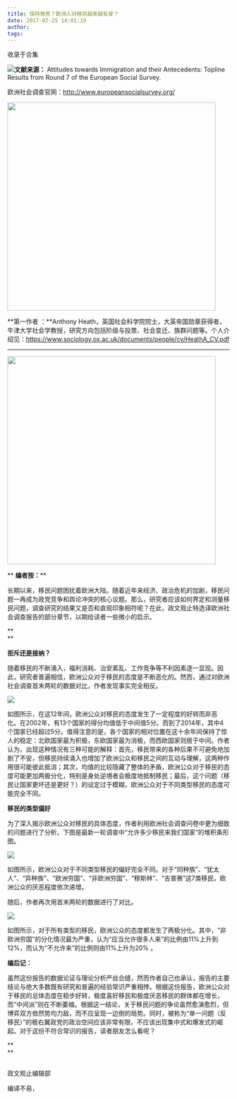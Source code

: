 ```yaml
---
title: 保持微笑？欧洲人对移民越来越有爱？
date: 2017-07-25 14:01:19
author: 
tags: 
---
```



收录于合集

![](/images/657/2.png)**文献来源：** Attitudes towards Immigration and their
Antecedents: Topline Results from Round 7 of the European Social Survey.

欧洲社会调查官网：http://www.europeansocialsurvey.org/

 **<img src='/images/657/3.png' width='472px' />**

 **第一作者 ：**Anthony
Heath，英国社会科学院院士，大英帝国勋章获得者，牛津大学社会学教授，研究方向包括阶级与投票、社会变迁、族群问题等。个人介绍见：https://www.sociology.ox.ac.uk/documents/people/cv/HeathA_CV.pdf

 ****

 **<img src='/images/657/4.png' width='472px' />**

 ** **编者按：****

长期以来，移民问题困扰着欧洲大陆。随着近年来经济、政治危机的加剧，移民问题一再成为政党竞争和舆论冲突的核心议题。那么，研究者应该如何界定和测量移民问题，调查研究的结果又是否和直观印象相符呢？在此，政文观止特选译欧洲社会调查报告的部分章节，以期给读者一些微小的启示。

 **  
**

 **拒斥还是接纳？**

随着移民的不断涌入，福利消耗、治安紊乱、工作竞争等不利因素逐一显现。因此，研究者普遍相信，欧洲公众对于移民的态度是不断恶化的。然而，通过对欧洲社会调查首末两轮的数据对比，作者发现事实完全相反。

![](/images/657/5.png)

如图所示，在这12年间，欧洲公众对移民的态度发生了一定程度的好转而非恶化。在2002年，有13个国家的得分均值低于中间值5分。而到了2014年，其中4个国家已经超过5分。值得注意的是，各个国家的相对位置在这十余年间保持了惊人的稳定：北欧国家最为积极，东欧国家最为消极，而西欧国家则居于中间。作者认为，出现这种情况有三种可能的解释：首先，移民带来的各种后果不可避免地加剧了不安，但移民持续涌入也增加了欧洲公众和移民之间的互动与理解，这两种作用很可能彼此抵消；其次，均值的比较隐藏了整体的矛盾，欧洲公众对于移民的态度可能更加两极分化，特别是身处逆境者会极度地抵制移民；最后，这个问题（移民让国家更坏还是更好？）的设定过于模糊，欧洲公众对于不同类型移民的态度可能完全不同。

**移民的类型偏好**

为了深入揭示欧洲公众对移民的具体态度，作者利用欧洲社会调查问卷中更为细致的问题进行了分析。下图是最新一轮调查中“允许多少移民来我们国家”的堆积条形图。

![](/images/657/6.png)

如图所示，欧洲公众对于不同类型移民的偏好完全不同。对于“同种族”、“犹太人”、“异种族”、“欧洲穷国”、“非欧洲穷国”、“穆斯林”、“吉普赛”这7类移民，欧洲公众的厌恶程度依次递增。

随后，作者再次用首末两轮的数据进行了对比。

![](/images/657/7.png)

如图所示，对于所有类型的移民，欧洲公众的态度都发生了两极分化。其中，“非欧洲穷国”的分化情况最为严重，认为“应当允许很多人来”的比例由11%上升到12%，而认为“不允许来”的比例则由11%上升为20%
。

**编后记：**

虽然这份报告的数据论证与理论分析严丝合缝，然而作者自己也承认，报告的主要结论与绝大多数既有研究和普遍的经验常识严重相悖。根据这份报告，欧洲公众对于移民的总体态度在稳步好转，极度喜好移民和极度厌恶移民的群体都在增长，而“中间派”则在不断萎缩。根据这一结论，关于移民问题的争论虽然愈演愈烈，但博弈双方依然势均力敌，而不应呈现一边倒的局势。同时，被称为“单一问题（反移民）”的极右翼政党的政治空间应该非常有限，不应该出现集中式和爆发式的崛起。对于这份不符合常识的报告，读者朋友怎么看呢？

 **  
**  

![]()

政文观止编辑部

编译不易，